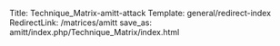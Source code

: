 Title: Technique_Matrix-amitt-attack
Template: general/redirect-index
RedirectLink: /matrices/amitt
save_as: amitt/index.php/Technique_Matrix/index.html